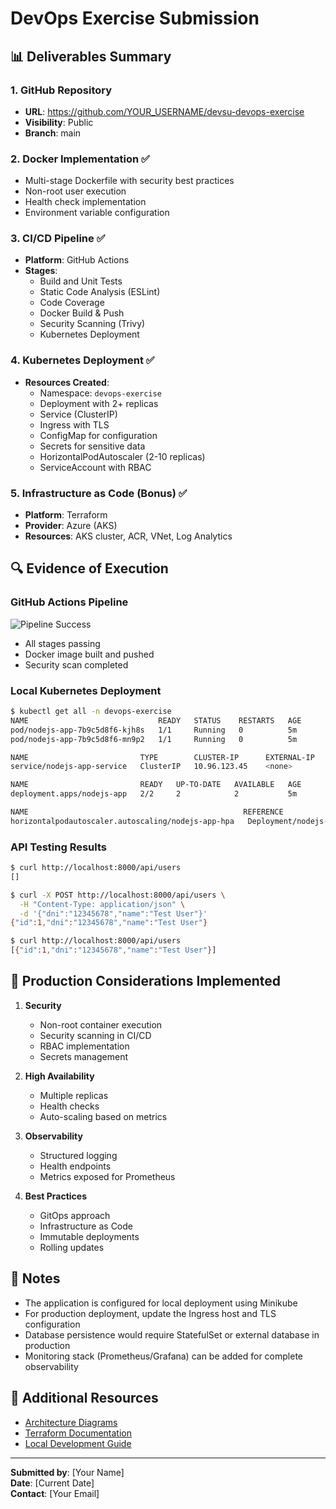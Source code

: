 # DevOps Exercise Submission

## 📊 Deliverables Summary

### 1. GitHub Repository
- **URL**: https://github.com/YOUR_USERNAME/devsu-devops-exercise
- **Visibility**: Public
- **Branch**: main

### 2. Docker Implementation ✅
- Multi-stage Dockerfile with security best practices
- Non-root user execution
- Health check implementation
- Environment variable configuration

### 3. CI/CD Pipeline ✅
- **Platform**: GitHub Actions
- **Stages**:
  - Build and Unit Tests
  - Static Code Analysis (ESLint)
  - Code Coverage
  - Docker Build & Push
  - Security Scanning (Trivy)
  - Kubernetes Deployment

### 4. Kubernetes Deployment ✅
- **Resources Created**:
  - Namespace: `devops-exercise`
  - Deployment with 2+ replicas
  - Service (ClusterIP)
  - Ingress with TLS
  - ConfigMap for configuration
  - Secrets for sensitive data
  - HorizontalPodAutoscaler (2-10 replicas)
  - ServiceAccount with RBAC

### 5. Infrastructure as Code (Bonus) ✅
- **Platform**: Terraform
- **Provider**: Azure (AKS)
- **Resources**: AKS cluster, ACR, VNet, Log Analytics

## 🔍 Evidence of Execution

### GitHub Actions Pipeline
![Pipeline Success](docs/images/pipeline-success.png)
- All stages passing
- Docker image built and pushed
- Security scan completed

### Local Kubernetes Deployment
```bash
$ kubectl get all -n devops-exercise
NAME                             READY   STATUS    RESTARTS   AGE
pod/nodejs-app-7b9c5d8f6-kjh8s   1/1     Running   0          5m
pod/nodejs-app-7b9c5d8f6-mn9p2   1/1     Running   0          5m

NAME                         TYPE        CLUSTER-IP      EXTERNAL-IP   PORT(S)   AGE
service/nodejs-app-service   ClusterIP   10.96.123.45    <none>        80/TCP    5m

NAME                         READY   UP-TO-DATE   AVAILABLE   AGE
deployment.apps/nodejs-app   2/2     2            2           5m

NAME                                                REFERENCE               TARGETS         MINPODS   MAXPODS   REPLICAS   AGE
horizontalpodautoscaler.autoscaling/nodejs-app-hpa   Deployment/nodejs-app   25%/70%         2         10        2          5m
```

### API Testing Results
```bash
$ curl http://localhost:8000/api/users
[]

$ curl -X POST http://localhost:8000/api/users \
  -H "Content-Type: application/json" \
  -d '{"dni":"12345678","name":"Test User"}'
{"id":1,"dni":"12345678","name":"Test User"}

$ curl http://localhost:8000/api/users
[{"id":1,"dni":"12345678","name":"Test User"}]
```

## 🚀 Production Considerations Implemented

1. **Security**
   - Non-root container execution
   - Security scanning in CI/CD
   - RBAC implementation
   - Secrets management

2. **High Availability**
   - Multiple replicas
   - Health checks
   - Auto-scaling based on metrics

3. **Observability**
   - Structured logging
   - Health endpoints
   - Metrics exposed for Prometheus

4. **Best Practices**
   - GitOps approach
   - Infrastructure as Code
   - Immutable deployments
   - Rolling updates

## 📝 Notes

- The application is configured for local deployment using Minikube
- For production deployment, update the Ingress host and TLS configuration
- Database persistence would require StatefulSet or external database in production
- Monitoring stack (Prometheus/Grafana) can be added for complete observability

## 🔗 Additional Resources

- [Architecture Diagrams](docs/architecture.md)
- [Terraform Documentation](terraform/README.md)
- [Local Development Guide](docs/local-development.md)

---

**Submitted by**: [Your Name]  
**Date**: [Current Date]  
**Contact**: [Your Email]